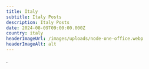 ```yaml
---
title: Italy
subtitle: Italy Posts
description: Italy Posts
date: 2024-08-09T09:00:00.000Z
country: italy
headerImageUrl: /images/uploads/node-one-office.webp
headerImageAlt: alt
---
```

.